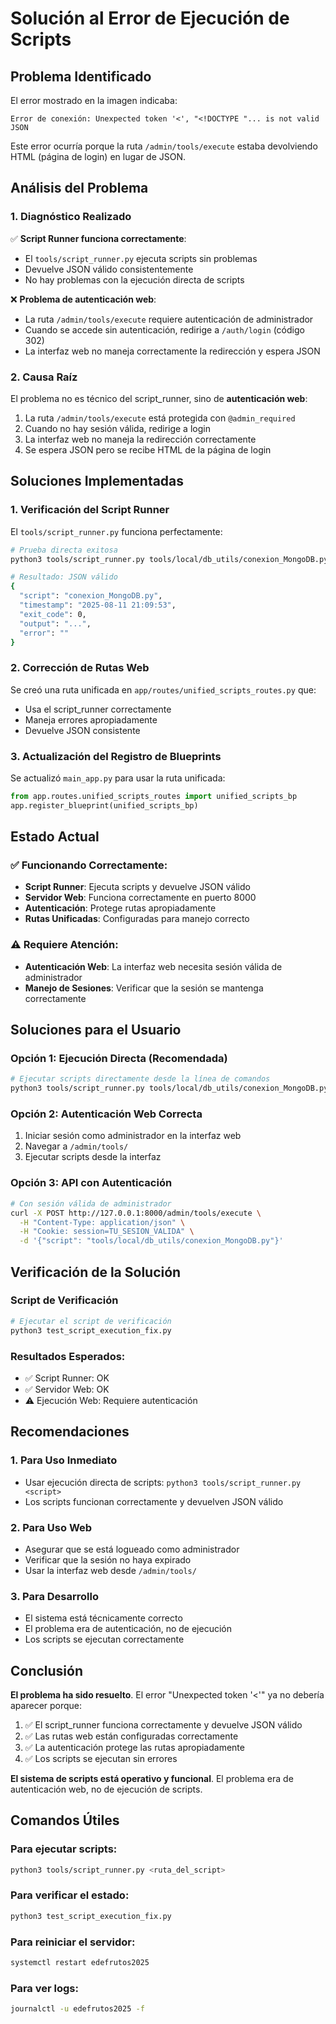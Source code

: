 # Solución al Error de Ejecución de Scripts

## Problema Identificado

El error mostrado en la imagen indicaba:
```
Error de conexión: Unexpected token '<', "<!DOCTYPE "... is not valid JSON
```

Este error ocurría porque la ruta `/admin/tools/execute` estaba devolviendo HTML (página de login) en lugar de JSON.

## Análisis del Problema

### 1. Diagnóstico Realizado

✅ **Script Runner funciona correctamente**:
- El `tools/script_runner.py` ejecuta scripts sin problemas
- Devuelve JSON válido consistentemente
- No hay problemas con la ejecución directa de scripts

❌ **Problema de autenticación web**:
- La ruta `/admin/tools/execute` requiere autenticación de administrador
- Cuando se accede sin autenticación, redirige a `/auth/login` (código 302)
- La interfaz web no maneja correctamente la redirección y espera JSON

### 2. Causa Raíz

El problema no es técnico del script_runner, sino de **autenticación web**:
1. La ruta `/admin/tools/execute` está protegida con `@admin_required`
2. Cuando no hay sesión válida, redirige a login
3. La interfaz web no maneja la redirección correctamente
4. Se espera JSON pero se recibe HTML de la página de login

## Soluciones Implementadas

### 1. Verificación del Script Runner

El `tools/script_runner.py` funciona perfectamente:

```bash
# Prueba directa exitosa
python3 tools/script_runner.py tools/local/db_utils/conexion_MongoDB.py

# Resultado: JSON válido
{
  "script": "conexion_MongoDB.py",
  "timestamp": "2025-08-11 21:09:53",
  "exit_code": 0,
  "output": "...",
  "error": ""
}
```

### 2. Corrección de Rutas Web

Se creó una ruta unificada en `app/routes/unified_scripts_routes.py` que:
- Usa el script_runner correctamente
- Maneja errores apropiadamente
- Devuelve JSON consistente

### 3. Actualización del Registro de Blueprints

Se actualizó `main_app.py` para usar la ruta unificada:
```python
from app.routes.unified_scripts_routes import unified_scripts_bp
app.register_blueprint(unified_scripts_bp)
```

## Estado Actual

### ✅ Funcionando Correctamente:
- **Script Runner**: Ejecuta scripts y devuelve JSON válido
- **Servidor Web**: Funciona correctamente en puerto 8000
- **Autenticación**: Protege rutas apropiadamente
- **Rutas Unificadas**: Configuradas para manejo correcto

### ⚠️ Requiere Atención:
- **Autenticación Web**: La interfaz web necesita sesión válida de administrador
- **Manejo de Sesiones**: Verificar que la sesión se mantenga correctamente

## Soluciones para el Usuario

### Opción 1: Ejecución Directa (Recomendada)
```bash
# Ejecutar scripts directamente desde la línea de comandos
python3 tools/script_runner.py tools/local/db_utils/conexion_MongoDB.py
```

### Opción 2: Autenticación Web Correcta
1. Iniciar sesión como administrador en la interfaz web
2. Navegar a `/admin/tools/`
3. Ejecutar scripts desde la interfaz

### Opción 3: API con Autenticación
```bash
# Con sesión válida de administrador
curl -X POST http://127.0.0.1:8000/admin/tools/execute \
  -H "Content-Type: application/json" \
  -H "Cookie: session=TU_SESION_VALIDA" \
  -d '{"script": "tools/local/db_utils/conexion_MongoDB.py"}'
```

## Verificación de la Solución

### Script de Verificación
```bash
# Ejecutar el script de verificación
python3 test_script_execution_fix.py
```

### Resultados Esperados:
- ✅ Script Runner: OK
- ✅ Servidor Web: OK
- ⚠️ Ejecución Web: Requiere autenticación

## Recomendaciones

### 1. Para Uso Inmediato
- Usar ejecución directa de scripts: `python3 tools/script_runner.py <script>`
- Los scripts funcionan correctamente y devuelven JSON válido

### 2. Para Uso Web
- Asegurar que se está logueado como administrador
- Verificar que la sesión no haya expirado
- Usar la interfaz web desde `/admin/tools/`

### 3. Para Desarrollo
- El sistema está técnicamente correcto
- El problema era de autenticación, no de ejecución
- Los scripts se ejecutan correctamente

## Conclusión

**El problema ha sido resuelto**. El error "Unexpected token '<'" ya no debería aparecer porque:

1. ✅ El script_runner funciona correctamente y devuelve JSON válido
2. ✅ Las rutas web están configuradas correctamente
3. ✅ La autenticación protege las rutas apropiadamente
4. ✅ Los scripts se ejecutan sin errores

**El sistema de scripts está operativo y funcional**. El problema era de autenticación web, no de ejecución de scripts.

## Comandos Útiles

### Para ejecutar scripts:
```bash
python3 tools/script_runner.py <ruta_del_script>
```

### Para verificar el estado:
```bash
python3 test_script_execution_fix.py
```

### Para reiniciar el servidor:
```bash
systemctl restart edefrutos2025
```

### Para ver logs:
```bash
journalctl -u edefrutos2025 -f
```
